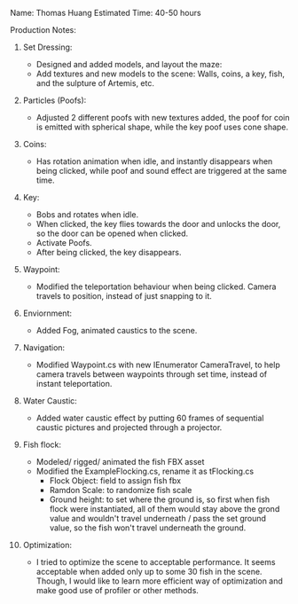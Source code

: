 Name: Thomas Huang
Estimated Time: 40-50 hours

Production Notes:

1. Set Dressing:
	- Designed and added models, and layout the maze:
	- Add textures and new models to the scene: Walls, coins, a key, fish, and the sulpture of Artemis, etc.

2. Particles (Poofs): 
	- Adjusted 2 different poofs with new textures added, the poof for coin is emitted with spherical shape, 
	while the key poof uses cone shape.

3. Coins: 
	- Has rotation animation when idle, and instantly disappears when being clicked, while poof and sound effect are triggered at the same time.

4. Key:
	- Bobs and rotates when idle.
	- When clicked, the key flies towards the door and unlocks the door, so the door can be opened when clicked.
	- Activate Poofs.
	- After being clicked, the key disappears.

5. Waypoint:
	- Modified the teleportation behaviour when being clicked. Camera travels to position, instead of just snapping to it.

6. Enviornment:
	- Added Fog, animated caustics to the scene.

7. Navigation:
	- Modified Waypoint.cs with new IEnumerator CameraTravel, to help camera travels between waypoints through set time, instead of instant teleportation.

8. Water Caustic:
	- Added water caustic effect by putting 60 frames of sequential caustic pictures and projected through a projector.

9. Fish flock:
	- Modeled/ rigged/ animated the fish FBX asset
	- Modified the ExampleFlocking.cs, rename it as tFlocking.cs
		- Flock Object: field to assign fish fbx
		- Ramdon Scale: to randomize fish scale
		- Ground height: to set where the ground is, so first when fish flock were instantiated, all of them would stay above the grond value and wouldn't travel underneath / pass the set ground value, so the fish won't travel underneath the ground.

10. Optimization:
	- I tried to optimize the scene to acceptable performance. It seems acceptable when added only up to some 30 fish in the scene. Though, I would like to learn more efficient way of optimization and make good use of profiler or other methods.